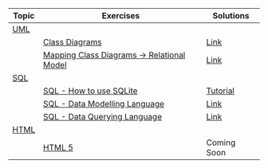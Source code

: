 | **Topic**                                                 | Exercises                                                    | Solutions                                                 |
| --------------------------------------------------------- | ------------------------------------------------------------ | --------------------------------------------------------- |
| <u>UML</u>                                                |                                                              |                                                           |
|                                                           | [Class Diagrams](/teaching/exercises/uml/class/)             | [Link](/teaching/solutions/uml/class/)                    |
|                                                           | [Mapping Class Diagrams &rarr; Relational Model](/teaching/exercises/uml/conversion_to_relational/) | [Link](/teaching/solutions/uml/conversion_to_relational/) |
| <u>SQL</u>                                                |                                                              |                                                           |
|                                                           | [SQL - How to use SQLite](/teaching/exercises/sql/sqlite/)   | [Tutorial](/teaching/exercises/sql/sqlite/)               |
|                                                           | [SQL - Data Modelling Language](/teaching/solutions/uml/conversion_to_relational/) | [Link](/teaching/solutions/sql/ddl/)                      |
|                                                           | [SQL - Data Querying Language](/teaching/exercises/sql/dql/) | [Link](/teaching/exercises/sql/dql/)                      |
| [HTML](https://web.fe.up.pt/~arestivo/presentation/html5) |                                                              |                                                           |
|                                                           | [HTML 5](/teaching/exercises/html/html5/)                    | Coming Soon                                               |

